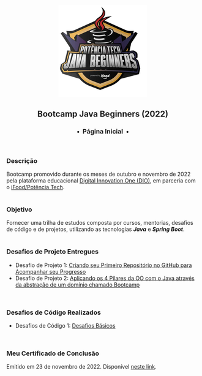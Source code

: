 <div align="center">
<img src="https://github.com/michelelozada/Bootcamp-DIO-Java-Beginners/blob/main/assets/logo.png">
<h2>Bootcamp Java Beginners (2022)</h2>
<h3>•&nbsp; Página Inicial &nbsp;•</h3>
</div>
&nbsp;
&nbsp;

### Descrição
Bootcamp promovido durante os meses de outubro e novembro de 2022 pela plataforma educacional [Digital Innovation One (DIO)](https://www.dio.me/), em parceria com o [iFood/Potência Tech](https://potenciatech.com.br/).  
&nbsp;
&nbsp;    
### Objetivo
Fornecer uma trilha de estudos composta por cursos, mentorias, desafios de código e de projetos, utilizando as tecnologias ***Java*** e ***Spring Boot***.  
&nbsp;
&nbsp;    
### Desafios de Projeto Entregues
  - Desafio de Projeto 1: [Criando seu Primeiro Repositório no GitHub para Acompanhar seu Progresso](https://github.com/michelelozada/Bootcamp-DIO-Java-Beginners/tree/main/1-Desafios-de-Projeto/desafio-projeto-1)
  - Desafio de Projeto 2: [Aplicando os 4 Pilares da OO com o Java através da abstração de um domínio chamado Bootcamp](https://github.com/michelelozada/Bootcamp-DIO-Java-Beginners/tree/main/1-Desafios-de-Projeto/desafio-projeto-2)
&nbsp;

&nbsp;    
### Desafios de Código Realizados
   - Desafios de Código 1: [Desafios Básicos](https://github.com/michelelozada/Bootcamp-DIO-Java-Beginners/tree/main/2-Desafios-de-Codigo-Basicos)
&nbsp;

&nbsp;    
### Meu Certificado de Conclusão
Emitido em 23 de novembro de 2022. Disponível [neste link]().